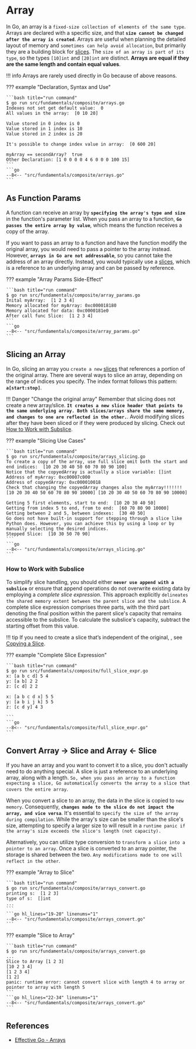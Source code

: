 # Array

In Go, an array is a `fixed-size collection of elements of the same type`. Arrays are declared with a specific size, and that **`size cannot be changed after the array is created`**. Arrays are useful when planning the detailed layout of memory and `sometimes can help avoid allocation`, but primarily they are a building block for [slices](../vars.md#slices). The `size of an array is part of its type`, so the types `[10]int` and `[20]int` are distinct. **Arrays are equal if they are the same length and contain equal values**.

!!! info
    Arrays are rarely used directly in Go because of above reasons.

??? example "Declaration, Syntax and Use"

    ```bash title="run command"
    $ go run src/fundamentals/composite/arrays.go
    Indexes not set get default value:  0
    All values in the array:  [0 10 20]

    Value stored in 0 index is 0
    Value stored in 1 index is 10
    Value stored in 2 index is 20

    It's possible to change index value in array:  [0 600 20]

    myArray == secondArray?  true
    Other Declaration: [1 0 0 0 0 4 6 0 0 0 100 15]
    ```
    ```go
    --8<-- "src/fundamentals/composite/arrays.go"
    ```

## As Function Params

A function can receive an array by **`specifying the array's type and size`** in the function's parameter list. When you pass an array to a function, **`Go passes the entire array by value`**, which means the function receives a copy of the array.

If you want to pass an array to a function and have the function modify the original array, you would need to pass a pointer to the array instead. However, **`arrays in Go are not addressable`**, so you cannot take the address of an array directly. Instead, you would typically use a [slices](../vars.md#slices), which is a reference to an underlying array and can be passed by reference.

??? example "Array Params Side-Effect"

    ```bash title="run command"
    $ go run src/fundamentals/composite/array_params.go
    Inital myArray:  [1 2 3 4]
    Memory allocated for myArray: 0xc000018180
    Memory allocated for data: 0xc0000181e0
    After call func Slice:  [1 2 3 4]
    ```
    ```go
    --8<-- "src/fundamentals/composite/array_params.go"
    ```

## Slicing an Array

In Go, slicing an array you `create a new` [slices](../vars.md#slices) that references a portion of the original array. There are several ways to slice an array, depending on the range of indices you specify. The index format follows this pattern: **`a[start:stop]`**.

!!! Danger "Change the original array"
    Remember that slicing does not create a new array/slice. **`It creates a new slice header that points to the same underlying array. Both slices/arrays share the same memory, and changes to one are reflected in the other.`**. Avoid modifying slices after they have been sliced or if they were produced by slicing. Check out [How to Work with Subslice](#how-to-work-with-subslice).

??? example "Slicing Use Cases"

    ```bash title="run command"
    $ go run src/fundamentals/composite/arrays_slicing.go
    To create a copy of the array, use full slice omit both the start and end indices:  [10 20 30 40 50 60 70 80 90 100]
    Notice that the copyedArray is actually a slice variable: []int
    Address of myArray: 0xc00007c000
    Address of copyedArray: 0xc000010018
    Check that changing the copyedArray changes also the myArray!!!!!!! [10 20 30 40 50 60 70 80 90 10000] [10 20 30 40 50 60 70 80 90 10000]

    Getting 5 first elements, start to end:  [10 20 30 40 50]
    Getting from index 5 to end, from to end:  [60 70 80 90 10000]
    Getting between 2 and 5, between indexes:  [30 40 50]
    Go does not have built-in support for stepping through a slice like Python does. However, you can achieve this by using a loop or by manually selecting the desired indices.
    Stepped Slice:  [10 30 50 70 90]
    ```
    ```go
    --8<-- "src/fundamentals/composite/arrays_slicing.go"
    ```

### How to Work with Subslice

To simplify slice handling, you should either **`never use append with a subslice`** or ensure that append operations do not overwrite existing data by employing a *complete slice expression*. This approach explicitly `delineates the shared memory extent between the parent slice and the subslice`. A complete slice expression comprises three parts, with the third part denoting the final position within the parent slice's capacity that remains accessible to the subslice. To calculate the subslice's capacity, subtract the starting offset from this value.

!!! tip
    If you need to create a slice that’s independent of the original, , see [Copying a Slice](slice.md#copying-a-slice).

??? example "Complete Slice Expression"

    ```bash title="run command"
    $ go run src/fundamentals/composite/full_slice_expr.go
    x: [a b c d] 5 4
    y: [a b] 2 2
    z: [c d] 2 2

    x: [a b c d x] 5 5
    y: [a b i j k] 5 5
    z: [c d y] 4 3

    ```
    ```go
    --8<-- "src/fundamentals/composite/full_slice_expr.go"
    ```

## Convert Array -> Slice and Array <- Slice

If you have an array and you want to convert it to a slice, you don't actually need to do anything special. A slice is just a reference to an underlying array, along with a length. `So, when you pass an array to a function expecting a slice, Go automatically converts the array to a slice that covers the entire array`.

When you convert a slice to an array, the data in the slice is copied to `new memory`. Consequently, **`changes made to the slice do not impact the array, and vice versa`**. It's essential to `specify the size of the array during compilation`. While the array's size can be smaller than the slice's size, attempting to specify a larger size to will result in a `runtime panic if the array's size exceeds the slice's length (not capacity).`

Alternatively, you can utilize type conversion to `transform a slice into a pointer to an array`. Once a slice is converted to an array pointer, the storage is shared between the two. `Any modifications made to one will reflect in the other`.

??? example "Array to Slice"

    ```bash title="run command"
    $ go run src/fundamentals/composite/arrays_convert.go
    printing s:  [1 2 3]
    type of s:  []int
    ...
    ```
    ```go hl_lines="19-20" linenums="1"
    --8<-- "src/fundamentals/composite/arrays_convert.go"
    ```

??? example "Slice to Array"

    ```bash title="run command"
    $ go run src/fundamentals/composite/arrays_convert.go
    ...
    Slice to Array [1 2 3]
    [10 2 3 4]
    [1 2 3 4]
    [1 2]
    panic: runtime error: cannot convert slice with length 4 to array or pointer to array with length 5
    ```
    ```go hl_lines="22-34" linenums="1"
    --8<-- "src/fundamentals/composite/arrays_convert.go"
    ```

## References

- [Effective Go - Arrays](https://go.dev/doc/effective_go#arrays)
